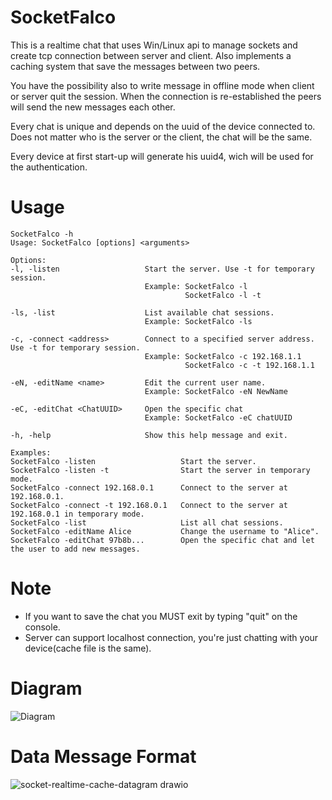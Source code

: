 # SocketFalco
This is a realtime chat that uses Win/Linux api to manage sockets and create tcp connection between server and client. Also implements a caching system that save the messages between two peers.

You have the possibility also to write message in offline mode when client or server quit the session. When the connection is re-established the peers will send the new messages each other.

Every chat is unique and depends on the uuid of the device connected to. Does not matter who is the server or the client, the chat will be the same.

Every device at first start-up will generate his uuid4, wich will be used for the authentication.

# Usage
  ```
SocketFalco -h   
Usage: SocketFalco [options] <arguments>

Options:
-l, -listen                   Start the server. Use -t for temporary session.
                                Example: SocketFalco -l
                                         SocketFalco -l -t

-ls, -list                    List available chat sessions.
                                Example: SocketFalco -ls

-c, -connect <address>        Connect to a specified server address. Use -t for temporary session.
                                Example: SocketFalco -c 192.168.1.1
                                         SocketFalco -c -t 192.168.1.1

-eN, -editName <name>         Edit the current user name.
                                Example: SocketFalco -eN NewName

-eC, -editChat <ChatUUID>     Open the specific chat
                                Example: SocketFalco -eC chatUUID

-h, -help                     Show this help message and exit.

Examples:
SocketFalco -listen                   Start the server.
SocketFalco -listen -t                Start the server in temporary mode.
SocketFalco -connect 192.168.0.1      Connect to the server at 192.168.0.1.
SocketFalco -connect -t 192.168.0.1   Connect to the server at 192.168.0.1 in temporary mode.
SocketFalco -list                     List all chat sessions.
SocketFalco -editName Alice           Change the username to "Alice".
SocketFalco -editChat 97b8b...        Open the specific chat and let the user to add new messages.
  ```


# Note
* If you want to save the chat you MUST exit by typing "quit" on the console.
* Server can support localhost connection, you're just chatting with your device(cache file is the same).

# Diagram
![Diagram](https://github.com/user-attachments/assets/1383960b-31d2-4db6-942d-a6fd0e104b4c)

# Data Message Format
![socket-realtime-cache-datagram drawio](https://github.com/Peppo10/Socket-realtime-cached-chat/assets/131891564/dc63afad-bd6e-49f8-a81e-bb42cea59b36)



